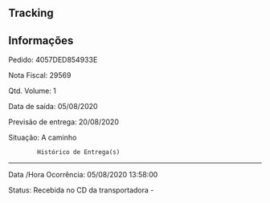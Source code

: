  Tracking 
-------------------------------------------------------------
Informações
-------------------------------------------------------------
Pedido: 4057DED854933E 

Nota Fiscal: 29569

Qtd. Volume: 1

Data de saída: 05/08/2020

Previsão de entrega: 20/08/2020  

Situação: A caminho

            Histórico de Entrega(s)
-------------------------------------------------------------
Data /Hora Ocorrência: 05/08/2020 13:58:00

Status: Recebida no CD da transportadora -
